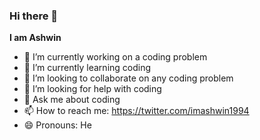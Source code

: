 ### Hi there 👋


**I am Ashwin** 

- 🔭 I’m currently working on a coding problem
- 🌱 I’m currently learning coding
- 👯 I’m looking to collaborate on any coding problem
- 🤔 I’m looking for help with coding
- 💬 Ask me about coding
- 📫 How to reach me: https://twitter.com/imashwin1994
- 😄 Pronouns: He

